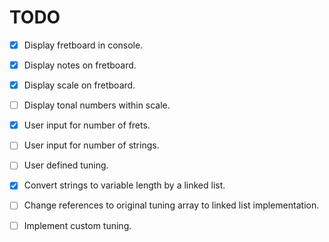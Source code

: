 # TODO

- [x] Display fretboard in console.
- [x] Display notes on fretboard.
- [x] Display scale on fretboard.
- [ ] Display tonal numbers within scale.
- [x] User input for number of frets.
- [ ] User input for number of strings.
- [ ] User defined tuning.

- [x] Convert strings to variable length by a linked list.
- [ ] Change references to original tuning array to linked list implementation.
- [ ] Implement custom tuning.
